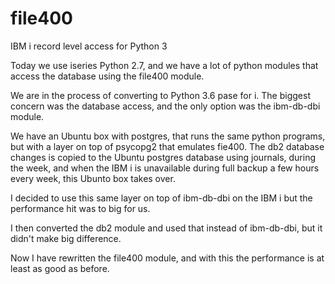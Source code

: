# file400

IBM i record level access for Python 3 

Today we use iseries Python 2.7, and we have a lot of python modules that access the database using the file400 module.

We are in the process of converting to Python 3.6 pase for i.
The biggest concern was the database access, and the only option was the ibm-db-dbi module.

We have an Ubuntu box with postgres, that runs the same python programs, but with a layer on top of psycopg2 that emulates fie400. The db2 database changes is copied to the Ubuntu postgres database using journals, during the week, and when the IBM i is unavailable during full backup a few hours every week, this Ubunto box takes over.

I decided to use this same layer on top of ibm-db-dbi on the IBM i but the performance hit was to big for us.

I then converted the db2 module and used that instead of ibm-db-dbi, but it didn't make big difference.

Now I have rewritten the file400 module, and with this the performance is at least as good as before.
